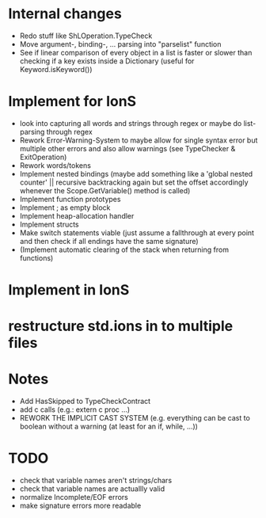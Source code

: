 # Internal changes
- Redo stuff like ShLOperation.TypeCheck
- Move argument-, binding-, ... parsing into "parselist" function
- See if linear comparison of every object in a list is faster or slower than checking if a key exists inside a Dictionary (useful for Keyword.isKeyword())

# Implement for IonS
- look into capturing all words and strings through regex or maybe do list-parsing through regex
- Rework Error-Warning-System to maybe allow for single syntax error but multiple other errors and also allow warnings (see TypeChecker & ExitOperation)
- Rework words/tokens
- Implement nested bindings (maybe add something like a 'global nested counter' || recursive backtracking again but set the offset accordingly whenever the Scope.GetVariable() method is called)
- Implement function prototypes
- Implement ; as empty block
- Implement heap-allocation handler
- Implement structs
- Make switch statements viable (just assume a fallthrough at every point and then check if all endings have the same signature)
- (Implement automatic clearing of the stack when returning from functions)

# Implement in IonS

# restructure std.ions in to multiple files

# Notes
- Add HasSkipped to TypeCheckContract
- add c calls (e.g.: extern c proc ...)
- REWORK THE IMPLICIT CAST SYSTEM (e.g. everything can be cast to boolean without a warning (at least for an if, while, ...))

# TODO
- check that variable names aren't strings/chars
- check that variable names are actuallly valid
- normalize Incomplete/EOF errors
- make signature errors more readable

